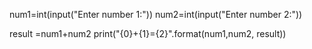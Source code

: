 num1=int(input("Enter number 1:"))
num2=int(input("Enter number 2:"))

result =num1+num2
print("{0}+{1}={2}".format(num1,num2, result))

